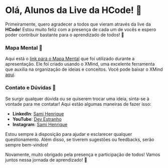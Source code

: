 # Olá, Alunos da Live da HCode! 👋

Primeiramente, quero agradecer a todos que vieram através da live da **HCode**! Estou muito feliz com a presença de cada um de vocês e espero poder contribuir bastante para o aprendizado de todos! 🚀

### Mapa Mental 🧠

Aqui está o [link para o Mapa Mental](https://github.com/samihenrique/aplicacoes-alto-volume-de-acesso/blob/main/Produtos%20de%20Alto%20Volume%20de%20Acessos.xmind) que foi utilizado durante a apresentação. Ele foi criado usando o XMind, uma excelente ferramenta que auxilia na organização de ideias e conceitos. Você pode baixar o XMind [aqui](https://xmind.app/).

### Contato e Dúvidas 💬

Se surgir qualquer dúvida ou se quiserem trocar uma ideia, sinta-se à vontade para me contatar! Aqui estão algumas maneiras de fazer isso:

- **LinkedIn**: [Sami Henrique](https://www.linkedin.com/in/samihenrique/)
- **YouTube**: [Dev Estranho](https://www.youtube.com/@devestranho)
- **Instagram**: [Sami Henrique](https://www.instagram.com/samihenrique/)

Estou sempre à disposição para ajudar e esclarecer qualquer questionamento. Além disso, se tiverem sugestões ou feedbacks, serão sempre bem-vindos!

Novamente, muito obrigado pela presença e participação de todos! Vamos juntos nessa jornada de aprendizado! 🌟
